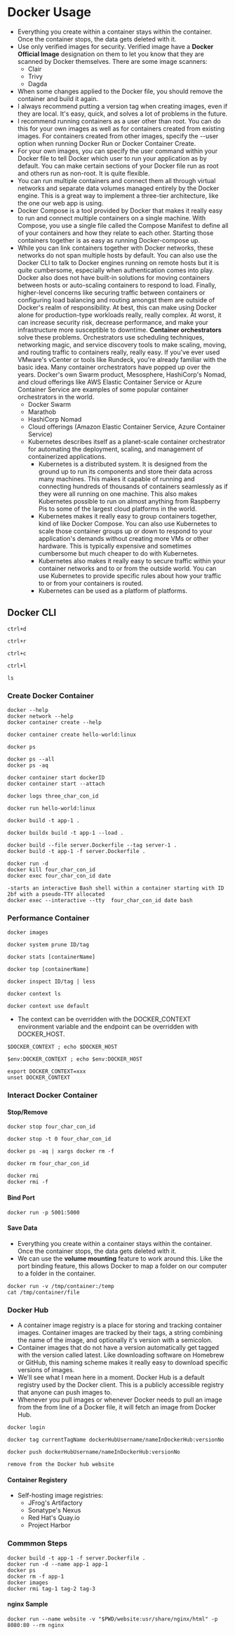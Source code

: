 # Docker Usage
- Everything you create within a container stays within the container. Once the container stops, the data gets deleted with it.
- Use only verified images for security. Verified image have a **Docker Official Image** designation on them to let you know that they are scanned by Docker themselves. There are some image scanners:
    - Clair
    - Trivy
    - Dagda
- When some changes applied to the Docker file, you should remove the container and build it again.
- I always recommend putting a version tag when creating images, even if they are local. It's easy, quick, and solves a lot of problems in the future.
- I recommend running containers as a user other than root. You can do this for your own images as well as for containers created from existing images. For containers created from other images, specify the --user option when running Docker Run or Docker Container Create.
- For your own images, you can specify the user command within your Docker file to tell Docker which user to run your application as by default. You can make certain sections of your Docker file run as root and others run as non-root. It is quite flexible.
- You can run multiple containers and connect them all through virtual networks and separate data volumes managed entirely by the Docker engine. This is a great way to implement a three-tier architecture, like the one our web app is using.
- Docker Compose is a tool provided by Docker that makes it really easy to run and connect multiple containers on a single machine. With Compose, you use a single file called the Compose Manifest to define all of your containers and how they relate to each other. Starting those containers together is as easy as running Docker-compose up.
- While you can link containers together with Docker networks, these networks do not span multiple hosts by default. You can also use the Docker CLI to talk to Docker engines running on remote hosts but it is quite cumbersome, especially when authentication comes into play. Docker also does not have built-in solutions for moving containers between hosts or auto-scaling containers to respond to load. Finally, higher-level concerns like securing traffic between containers or configuring load balancing and routing amongst them are outside of Docker's realm of responsibility. At best, this can make using Docker alone for production-type workloads really, really complex. At worst, it can increase security risk, decrease performance, and make your infrastructure more susceptible to downtime. **Container orchestrators** solve these problems. Orchestrators use scheduling techniques, networking magic, and service discovery tools to make scaling, moving, and routing traffic to containers really, really easy. If you've ever used VMware's vCenter or tools like Rundeck, you're already familiar with the basic idea. Many container orchestrators have popped up over the years. Docker's own Swarm product, Mesosphere, HashiCorp's Nomad, and cloud offerings like AWS Elastic Container Service or Azure Container Service are examples of some popular container orchestrators in the world. 
    - Docker Swarm
    - Marathob
    - HashiCorp Nomad
    - Cloud offerings (Amazon Elastic Container Service, Azure Container Service)
    - Kubernetes describes itself as a planet-scale container orchestrator for automating the deployment, scaling, and management of containerized applications.
        - Kubernetes is a distributed system. It is designed from the ground up to run its components and store their data across many machines. This makes it capable of running and connecting hundreds of thousands of containers seamlessly as if they were all running on one machine. This also makes Kubernetes possible to run on almost anything from Raspberry Pis to some of the largest cloud platforms in the world.
        - Kubernetes makes it really easy to group containers together, kind of like Docker Compose. You can also use Kubernetes to scale those container groups up or down to respond to your application's demands without creating more VMs or other hardware. This is typically expensive and sometimes cumbersome but much cheaper to do with Kubernetes.
        - Kubernetes also makes it really easy to secure traffic within your container networks and to or from the outside world. You can use Kubernetes to provide specific rules about how your traffic to or from your containers is routed.
        - Kubernetes can be used as a platform of platforms. 
  
## Docker CLI
``` shell title="Exit the shell"
ctrl+d
```

``` shell title="Find previous command"
ctrl+r
```

``` shell title="Stop the process"
ctrl+c
```

``` shell title="Clear the screen"
ctrl+l
```

``` shell title="List directory"
ls
```

### Create Docker Container
``` shell title="Help"
docker --help
docker network --help
docker container create --help
```

``` shell title="Create new container"
docker container create hello-world:linux 
```

``` shell title="Show the actively running containers"
docker ps
```

``` shell title="Show the all containers"
docker ps --all
docker ps -aq
```

``` shell title="Start the container"
docker container start dockerID
docker container start --attach
```

``` shell 
docker logs three_char_con_id
```

``` shell title="docker run => create, start, attach"
docker run hello-world:linux
```

``` shell title="t: the tag insead of ID and .:  the path of all images to include"
docker build -t app-1 . 
```

``` shell title="buildx: use BuildKit"
docker buildx build -t app-1 --load .
```

``` shell title="Use specific docker file"
docker build --file server.Dockerfile --tag server-1 .
docker build -t app-1 -f server.Dockerfile .
```

``` shell title="-d: Move to background"
docker run -d 
docker kill four_char_con_id
docker exec four_char_con_id date
```

``` shell title="tty: allocates a pseudo-tty, interactive: keep stdin open even if not attached, tell Docker to enable keystrokes"
-starts an interactive Bash shell within a container starting with ID 2bf with a pseudo-TTY allocated 
docker exec --interactive --tty  four_char_con_id date bash
```

### Performance Container
``` shell title="Show all images"
docker images
```

``` shell title="Smartly removes useless data"
docker system prune ID/tag
```

``` shell title="Snapshot of the container's performance"
docker stats [containerName]
```

``` shell title="Show what's running inside of the container without having to exec"
docker top [containerName]
```

``` shell title="Show advanced information about a container in JSON format. Its searchable. to quit press 'q'"
docker inspect ID/tag | less
```

``` shell title="Show contexts"
docker context ls
```

``` shell title="Switch to the context created by Docker Desktop"
docker context use default
```

- The context can be overridden with the DOCKER_CONTEXT environment variable and the endpoint can be overridden with DOCKER_HOST.
``` shell
$DOCKER_CONTEXT ; echo $DOCKER_HOST
```

``` shell title="in Windows PowerShell"
$env:DOCKER_CONTEXT ; echo $env:DOCKER_HOST
```

``` shell
export DOCKER_CONTEXT=xxx
unset DOCKER_CONTEXT
```

### Interact Docker Container
#### Stop/Remove

``` shell
docker stop four_char_con_id
```

``` shell title="Force to terminate"
docker stop -t 0 four_char_con_id
```

``` shell title="Work as a loop, provide IDs from left and applies to the right command"
docker ps -aq | xargs docker rm -f
```

``` shell title="Remove container"
docker rm four_char_con_id
```

``` shell title="Remove images, -f: Force to remove images fast"
docker rmi 
docker rmi -f 
```
  
#### Bind Port
``` shell title="outside port:inside port => browse 5001"
docker run -p 5001:5000
```

#### Save Data
- Everything you create within a container stays within the container. Once the container stops, the data gets deleted with it.
- We can use the **volume mounting** feature to work around this. Like the port binding feature, this allows Docker to map a folder on our computer to a folder in the container.

``` shell title="--volum: map temp folder in the container to the /tmp/container path => the file should exists otherwise assumes as a directory"
docker run -v /tmp/container:/temp
cat /tmp/container/file
```

### Docker Hub
- A container image registry is a place for storing and tracking container images. Container images are tracked by their tags, a string combining the name of the image, and optionally it's version with a semicolon.
- Container images that do not have a version automatically get tagged with the version called latest. Like downloading software on Homebrew or GitHub, this naming scheme makes it really easy to download specific versions of images.
- We'll see what I mean here in a moment. Docker Hub is a default registry used by the Docker client. This is a publicly accessible registry that anyone can push images to.
- Whenever you pull images or whenever Docker needs to pull an image from the from line of a Docker file, it will fetch an image from Docker Hub.

``` shell
docker login
```

``` shell title="Rename docker images"
docker tag currentTagName dockerHubUsername/nameInDockerHub:versionNo
```

``` shell title="Push the image to Hub"
docker push dockerHubUsername/nameInDockerHub:versionNo
```

``` shell title="Remove the image from Hub"
remove from the Docker hub website
```

#### Container Registery
- Self-hosting image registries:
    - JFrog's Artifactory
    - Sonatype's Nexus
    - Red Hat's Quay.io
    - Project Harbor


### Commmon Steps 
``` shell 
docker build -t app-1 -f server.Dockerfile .
docker run -d --name app-1 app-1
docker ps
docker rm -f app-1
docker images
docker rmi tag-1 tag-2 tag-3
```

#### nginx Sample
``` shell 
docker run --name website -v "$PWD/website:usr/share/nginx/html" -p 8080:80 --rm nginx
```
